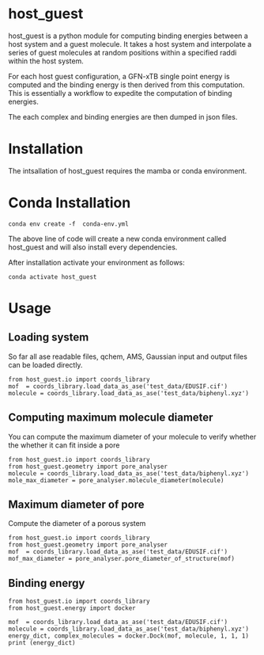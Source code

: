 
# host_guest
host_guest is a python module for computing binding energies between a host system and a guest molecule. It takes a host system and interpolate a series of guest molecules at random positions within a specified raddi within the host system.

For each host guest configuration, a GFN-xTB single point energy is computed and the binding energy is then derived from this computation. This is essentially a workflow to expedite the computation of binding energies.

The each complex and binding energies are then dumped in json files.


# Installation
The intsallation of host_guest requires the mamba or conda environment.

# Conda Installation
```
conda env create -f  conda-env.yml
```
The above line of code will create a new conda environment called
host_guest and will also install every dependencies.

After installation activate your environment as follows:
```
conda activate host_guest
```

# Usage

## Loading system
So far all ase readable files, qchem, AMS, Gaussian input and output files can be loaded directly.
```
from host_guest.io import coords_library
mof  = coords_library.load_data_as_ase('test_data/EDUSIF.cif')
molecule = coords_library.load_data_as_ase('test_data/biphenyl.xyz')
```

## Computing maximum molecule diameter
You can compute the maximum diameter of your molecule to verify whether the whether it can fit inside a pore
```
from host_guest.io import coords_library
from host_guest.geometry import pore_analyser
molecule = coords_library.load_data_as_ase('test_data/biphenyl.xyz')
mole_max_diameter = pore_analyser.molecule_diameter(molecule)
```

## Maximum diameter of pore
Compute the diameter of a porous system
```
from host_guest.io import coords_library
from host_guest.geometry import pore_analyser
mof  = coords_library.load_data_as_ase('test_data/EDUSIF.cif')
mof_max_diameter = pore_analyser.pore_diameter_of_structure(mof)
```

## Binding energy

```
from host_guest.io import coords_library
from host_guest.energy import docker

mof  = coords_library.load_data_as_ase('test_data/EDUSIF.cif')
molecule = coords_library.load_data_as_ase('test_data/biphenyl.xyz')
energy_dict, complex_molecules = docker.Dock(mof, molecule, 1, 1, 1)
print (energy_dict)
```



